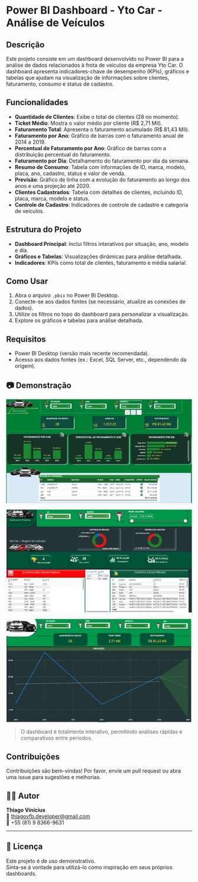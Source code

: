# Power BI Dashboard - Yto Car - Análise de Veículos

## Descrição
Este projeto consiste em um dashboard desenvolvido no Power BI para a análise de dados relacionados à frota de veículos da empresa Yto Car. O dashboard apresenta indicadores-chave de desempenho (KPIs), gráficos e tabelas que ajudam na visualização de informações sobre clientes, faturamento, consumo e status de cadastro.

## Funcionalidades
- **Quantidade de Clientes**: Exibe o total de clientes (28 no momento).
- **Ticket Médio**: Mostra o valor médio por cliente (R$ 2,71 Mil).
- **Faturamento Total**: Apresenta o faturamento acumulado (R$ 81,43 Mil).
- **Faturamento por Ano**: Gráfico de barras com o faturamento anual de 2014 a 2019.
- **Percentual de Faturamento por Ano**: Gráfico de barras com a distribuição percentual do faturamento.
- **Faturamento por Dia**: Detalhamento do faturamento por dia da semana.
- **Resumo de Consumo**: Tabela com informações de ID, marca, modelo, placa, ano, cadastro, status e valor de venda.
- **Previsão**: Gráfico de linha com a evolução do faturamento ao longo dos anos e uma projeção até 2020.
- **Clientes Cadastrados**: Tabela com detalhes de clientes, incluindo ID, placa, marca, modelo e status.
- **Controle de Cadastro**: Indicadores de controle de cadastro e categoria de veículos.

## Estrutura do Projeto
- **Dashboard Principal**: Inclui filtros interativos por situação, ano, modelo e dia.
- **Gráficos e Tabelas**: Visualizações dinâmicas para análise detalhada.
- **Indicadores**: KPIs como total de clientes, faturamento e média salarial.

## Como Usar
1. Abra o arquivo `.pbix` no Power BI Desktop.
2. Conecte-se aos dados fontes (se necessário, atualize as conexões de dados).
3. Utilize os filtros no topo do dashboard para personalizar a visualização.
4. Explore os gráficos e tabelas para análise detalhada.

## Requisitos
- Power BI Desktop (versão mais recente recomendada).
- Acesso aos dados fontes (ex.: Excel, SQL Server, etc., dependendo da origem).

## 📷 Demonstração

![Dashboard Power BI](Pagina-Inicial.PNG)

![Dashboard Power BI](Pagina-Clientes.PNG)

![Dashboard Power BI](Pagina-Precisao.PNG)

> O dashboard é totalmente interativo, permitindo análises rápidas e comparativos entre períodos.

## Contribuições
Contribuições são bem-vindas! Por favor, envie um pull request ou abra uma issue para sugestões e melhorias.

## 👨‍💻 Autor

**Thiago Vinícius**  
📧 [thiagovfb.developer@gmail.com](mailto:thiagovfb.developer@gmail.com)  
📱 +55 (81) 9 8366-9631  

---

## 📜 Licença

Este projeto é de uso demonstrativo.  
Sinta-se à vontade para utilizá-lo como inspiração em seus próprios dashboards.
